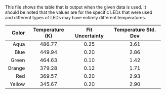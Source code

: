 This file shows the table that is output when the given data is used. It should be noted that the values are for the specific LEDs that were used and different types of LEDs may have entirely different temperatures.

| Color | Temperature (K) | Fit Uncertainty | Temperature Std. Dev |
| -----: | :---------: | :-------------: | :------------------:|
| Aqua | 486.77 | 0.25 | 3.61 |
| Blue | 449.94 | 0.20 | 2.86 |
| Green | 464.63 | 0.10 | 1.42 |
| Orange | 379.28 | 0.12 | 1.71 |
| Red | 369.57 | 0.20 | 2.93 |
| Yellow | 345.67 | 0.20 | 2.90 |

